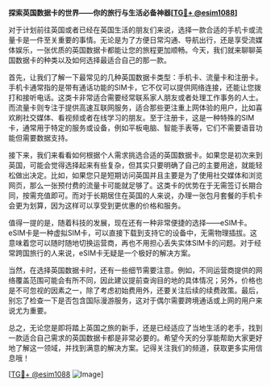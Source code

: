 **探索英国数据卡的世界——你的旅行与生活必备神器[[TG💪+ @esim1088](https://t.me/s/esim1088)]**

对于计划前往英国或者已经在英国生活的朋友们来说，选择一款合适的手机卡或流量卡是一件至关重要的事情。无论是为了方便日常沟通、导航出行，还是享受流媒体娱乐，一张优质的英国数据卡都能让您的旅程更加顺畅。今天，我们就来聊聊英国数据卡的种类以及如何选择最适合自己的那一款。

首先，让我们了解一下最常见的几种英国数据卡类型：手机卡、流量卡和注册卡。手机卡通常指的是带有通话功能的SIM卡，它不仅可以提供网络连接，还能让您拨打和接听电话。这类卡非常适合需要经常联系家人朋友或者处理工作事务的人士。而流量卡则专注于提供高速互联网服务，适合那些更注重上网体验的用户，比如喜欢刷社交媒体、看视频或者在线学习的朋友。至于注册卡，这是一种特殊的SIM卡，通常用于特定的服务或设备，例如平板电脑、智能手表等，它们不需要语音功能但需要数据支持。

接下来，我们来看看如何根据个人需求挑选合适的英国数据卡。如果您是初次来到英国，可能会觉得选择起来有些复杂，但其实只要明确了自己的主要用途，就能轻松做出决定。比如，如果您只是短期访问英国并且主要是为了使用社交媒体和浏览网页，那么一张预付费的流量卡可能就足够了。这类卡的优势在于无需签订长期合同，按需充值即可。而对于长期居住在英国的人来说，办理一张包月套餐的手机卡会更为划算，因为这样可以享受到更优惠的价格和服务。

值得一提的是，随着科技的发展，现在还有一种非常便捷的选择——eSIM卡。eSIM卡是一种虚拟SIM卡，可以直接下载到支持它的设备中，无需物理插拔。这意味着您可以随时随地切换运营商，再也不用担心丢失实体SIM卡的问题。对于经常跨国旅行的人来说，eSIM卡无疑是一个极好的解决方案。

当然，在选择英国数据卡时，还有一些细节需要注意。例如，不同运营商提供的网络覆盖范围可能会有所不同，因此建议提前查询目的地的具体情况；另外，价格也是不可忽视的因素之一，除了考虑初始费用外，还要关注后续的续费政策。最后，别忘了检查一下是否包含国际漫游服务，这对于偶尔需要跨境通话或上网的用户来说尤为重要。

总之，无论您是即将踏上英国之旅的新手，还是已经适应了当地生活的老手，找到一款适合自己需求的英国数据卡都是非常必要的。希望今天的分享能帮助大家更好地了解这一领域，并找到满意的解决方案。记得关注我们的频道，获取更多实用信息哦！

[[TG💪+ @esim1088](https://t.me/s/esim1088) ![Image](https://i.postimg.cc/4NQfJmqS/Snipaste-2025-05-13-00-14-12.png)]